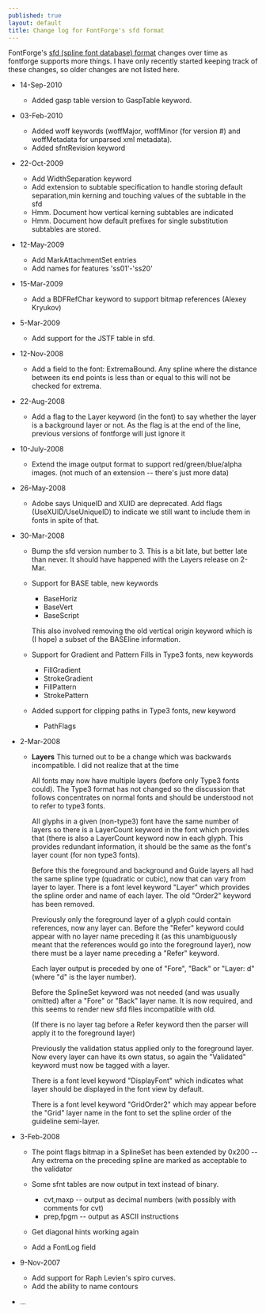 ```yaml
---
published: true
layout: default
title: Change log for FontForge's sfd format
---
```



FontForge's [sfd (spline font database) format](sfdformat.html) changes
over time as fontforge supports more things. I have only recently
started keeping track of these changes, so older changes are not listed
here.

-   14-Sep-2010
    -   Added gasp table version to GaspTable keyword.

-   03-Feb-2010
    -   Added woff keywords (woffMajor, woffMinor (for version \#) and
        woffMetadata for unparsed xml metadata).
    -   Added sfntRevision keyword

-   22-Oct-2009
    -   Add WidthSeparation keyword
    -   Add extension to subtable specification to handle storing
        default separation,min kerning and touching values of the
        subtable in the sfd
    -   Hmm. Document how vertical kerning subtables are indicated
    -   Hmm. Document how default prefixes for single substitution
        subtables are stored.

-   12-May-2009
    -   Add MarkAttachmentSet entries
    -   Add names for features 'ss01'-'ss20'

-   15-Mar-2009
    -   Add a BDFRefChar keyword to support bitmap references (Alexey
        Kryukov)

-   5-Mar-2009
    -   Add support for the JSTF table in sfd.

-   12-Nov-2008
    -   Add a field to the font: ExtremaBound. Any spline where the
        distance between its end points is less than or equal to this
        will not be checked for extrema.

-   22-Aug-2008
    -   Add a flag to the Layer keyword (in the font) to say whether the
        layer is a background layer or not. As the flag is at the end of
        the line, previous versions of fontforge will just ignore it

-   10-July-2008
    -   Extend the image output format to support red/green/blue/alpha
        images. (not much of an extension -- there's just more data)

-   26-May-2008
    -   Adobe says UniqueID and XUID are deprecated. Add flags
        (UseXUID/UseUniqueID) to indicate we still want to include them
        in fonts in spite of that.

-   30-Mar-2008
    -   Bump the sfd version number to 3. This is a bit late, but better
        late than never. It should have happened with the Layers release
        on 2-Mar.
    -   Support for BASE table, new keywords
        -   BaseHoriz
        -   BaseVert
        -   BaseScript

        This also involved removing the old vertical origin keyword
        which is (I hope) a subset of the BASEline information.
    -   Support for Gradient and Pattern Fills in Type3 fonts, new
        keywords
        -   FillGradient
        -   StrokeGradient
        -   FillPattern
        -   StrokePattern

    -   Added support for clipping paths in Type3 fonts, new keyword
        -   PathFlags

-   2-Mar-2008
    -   **Layers**
         This turned out to be a change which was backwards
        incompatible. I did not realize that at the time

        All fonts may now have multiple layers (before only Type3 fonts
        could). The Type3 format has not changed so the discussion that
        follows concentrates on normal fonts and should be understood
        not to refer to type3 fonts.

        All glyphs in a given (non-type3) font have the same number of
        layers so there is a LayerCount keyword in the font which
        provides that (there is also a LayerCount keyword now in each
        glyph. This provides redundant information, it should be the
        same as the font's layer count (for non type3 fonts).

        Before this the foreground and background and Guide layers all
        had the same spline type (quadratic or cubic), now that can vary
        from layer to layer. There is a font level keyword "Layer" which
        provides the spline order and name of each layer. The old
        "Order2" keyword has been removed.

        Previously only the foreground layer of a glyph could contain
        references, now any layer can. Before the "Refer" keyword could
        appear with no layer name preceding it (as this unambiguously
        meant that the references would go into the foreground layer),
        now there must be a layer name preceding a "Refer" keyword.

        Each layer output is preceded by one of "Fore", "Back" or
        "Layer: d" (where "d" is the layer number).

        Before the SplineSet keyword was not needed (and was usually
        omitted) after a "Fore" or "Back" layer name. It is now
        required, and this seems to render new sfd files incompatible
        with old.

        (If there is no layer tag before a Refer keyword then the parser
        will apply it to the foreground layer)

        Previously the validation status applied only to the foreground
        layer. Now every layer can have its own status, so again the
        "Validated" keyword must now be tagged with a layer.

        There is a font level keyword "DisplayFont" which indicates what
        layer should be displayed in the font view by default.

        There is a font level keyword "GridOrder2" which may appear
        before the "Grid" layer name in the font to set the spline order
        of the guideline semi-layer.

-   3-Feb-2008
    -   The point flags bitmap in a SplineSet has been extended by
         0x200 -- Any extrema on the preceding spline are marked as
        acceptable to the validator
    -   Some sfnt tables are now output in text instead of binary.
        -   cvt,maxp -- output as decimal numbers (with possibly with
            comments for cvt)
        -   prep,fpgm -- output as ASCII instructions

    -   Get diagonal hints working again
    -   Add a FontLog field

-   9-Nov-2007
    -   Add support for Raph Levien's spiro curves.
    -   Add the ability to name contours

-   ...

